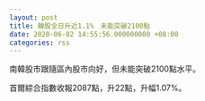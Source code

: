 ```yaml
---
layout: post
title: 韓股全日升近1.1%　未能突破2100點
date: 2020-06-02 14:55:56.000000000 +08:00
categories: rss
---
```


南韓股市跟隨區內股市向好，但未能突破2100點水平。

首爾綜合指數收報2087點，升22點，升幅1.07%。
